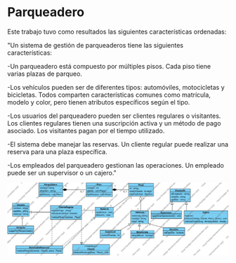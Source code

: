 # Parqueadero

Este trabajo tuvo como resultados las siguientes características ordenadas:

"Un sistema de gestión de parqueaderos tiene las siguientes características:

-Un parqueadero está compuesto por múltiples pisos. Cada piso tiene varias plazas de parqueo.

-Los vehículos pueden ser de diferentes tipos: automóviles, motocicletas y bicicletas. Todos comparten características comunes como matrícula, modelo y color, pero tienen atributos específicos según el tipo.

-Los usuarios del parqueadero pueden ser clientes regulares o visitantes. Los clientes regulares tienen una suscripción activa y un método de pago asociado. Los visitantes pagan por el tiempo utilizado.

-El sistema debe manejar las reservas. Un cliente regular puede realizar una reserva para una plaza específica.

-Los empleados del parqueadero gestionan las operaciones. Un empleado puede ser un supervisor o un cajero."


![](https://github.com/Dan-San837/Parqueadero/blob/29bd9ded4b4814cfba9a3631f588c5da9febe636/Parqueadero2.09.jpg)
